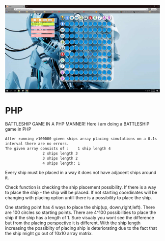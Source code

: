 
<div align="center">
<img src="PHP_Battleship.png" width="800" >
</div>

# PHP
 BATTLESHIP GAME IN A PHP MANNER! Here i am doing a BATTLESHIP  game in PHP  

	After running >100000 given ships array placing simulations on a 0.1s interval there are no errors.
	The given array consists of :    1 ship length 4
					 2 ships length 3
					 3 ships length 2
					 4 ships length: 1 
				
Every ship must be placed in a way it does not have adjacent ships around it.

Check function is checking the ship placement possibility. If there is a way to place the ship - the ship will be placed. If not starting coordinates will be changing with placing option untill there is a possibility to place the ship. 

One starting point has 4 ways to place the ship(up, down,right,left). There are 100 circles so starting points. There are 4^100 possibilities to place the ship if the ship has a length of 1. Sure visualy you wont see the difference but from the placing perspective it is different. With the ship length increasing the possibilty of placing ship is deteriorating due to the fact that the ship might go out of 10x10  array matrix.  
